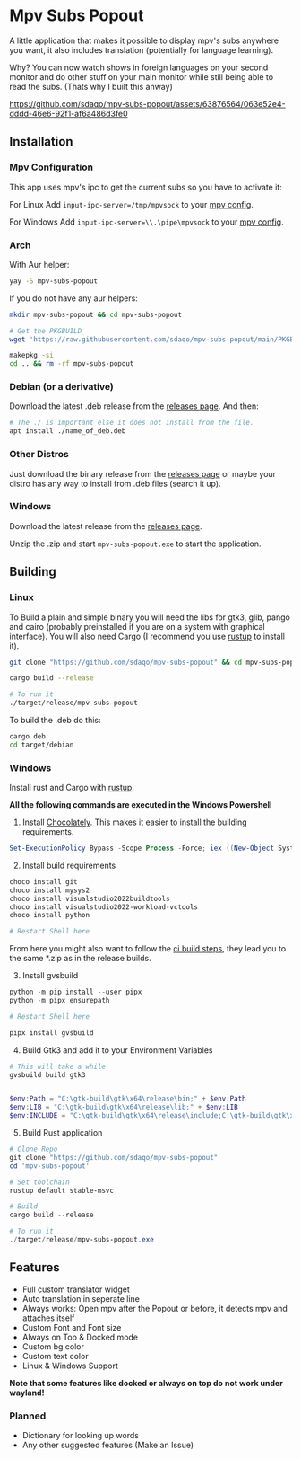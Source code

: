 # Mpv Subs Popout 
A little application that makes it possible to display mpv's subs anywhere you want, it also includes translation (potentially for language learning).

Why? You can now watch shows in foreign languages on your second monitor and do other stuff on your main monitor while still being able to read the subs. (Thats why I built this anway)



https://github.com/sdaqo/mpv-subs-popout/assets/63876564/063e52e4-dddd-46e6-92f1-af6a486d3fe0


## Installation

### Mpv Configuration
This app uses mpv's ipc to get the current subs so you have to activate it:

For Linux Add `input-ipc-server=/tmp/mpvsock` to your [mpv config](https://mpv.io/manual/stable/#files-~/-config/mpv).

For Windows Add `input-ipc-server=\\.\pipe\mpvsock` to your [mpv config](https://mpv.io/manual/stable/#files-on-windows). 



### Arch
With Aur helper:
```sh
yay -S mpv-subs-popout 
```
If you do not have any aur helpers:

```sh
mkdir mpv-subs-popout && cd mpv-subs-popout

# Get the PKGBUILD
wget 'https://raw.githubusercontent.com/sdaqo/mpv-subs-popout/main/PKGBUILD'

makepkg -si
cd .. && rm -rf mpv-subs-popout
```

### Debian (or a derivative)
Download the latest .deb release from the [releases page](https://github.com/sdaqo/mpv-subs-popout/releases/latest). And then:

```sh
# The ./ is important else it does not install from the file.
apt install ./name_of_deb.deb
```

### Other Distros
Just download the binary release from the [releases page](https://github.com/sdaqo/mpv-subs-popout/releases/latest) or maybe your distro has any way to install from .deb files (search it up).

### Windows
Download the latest release from the [releases page](https://github.com/sdaqo/mpv-subs-popout/releases/latest).

Unzip the .zip and start `mpv-subs-popout.exe` to start the application. 


## Building

### Linux
To Build a plain and simple binary you will need the libs for gtk3, glib, pango and cairo (probably preinstalled if you are on a system with graphical interface). You will also need Cargo (I recommend you use [rustup](https://rustup.rs/) to install it).
```sh
git clone "https://github.com/sdaqo/mpv-subs-popout" && cd mpv-subs-popout

cargo build --release

# To run it
./target/release/mpv-subs-popout
```
To build the .deb do this:
```sh
cargo deb
cd target/debian
```

### Windows
Install rust and Cargo with [rustup](https://rustup.rs/).

**All the following commands are executed in the Windows Powershell**

1. Install [Chocolately](https://chocolatey.org/). This makes it easier to install the building requirements.
```powershell
Set-ExecutionPolicy Bypass -Scope Process -Force; iex ((New-Object System.Net.WebClient).DownloadString('https://community.chocolatey.org/install.ps1'))
```

2. Install build requirements
```powershell
choco install git
choco install mysys2
choco install visualstudio2022buildtools
choco install visualstudio2022-workload-vctools
choco install python

# Restart Shell here
``` 

From here you might also want to follow the [ci build steps](https://github.com/sdaqo/mpv-subs-popout/blob/c98c1702a798a7a92464e04784d60b1e24f77008/.github/workflows/rust.yml#L10), they lead you to the same *.zip as in the release builds.

3. Install gvsbuild
```powershell
python -m pip install --user pipx
python -m pipx ensurepath

# Restart Shell here

pipx install gvsbuild
```

4. Build Gtk3 and add it to your Environment Variables
```powershell
# This will take a while
gvsbuild build gtk3


$env:Path = "C:\gtk-build\gtk\x64\release\bin;" + $env:Path
$env:LIB = "C:\gtk-build\gtk\x64\release\lib;" + $env:LIB
$env:INCLUDE = "C:\gtk-build\gtk\x64\release\include;C:\gtk-build\gtk\x64\release\include\cairo;C:\gtk-build\gtk\x64\release\include\glib-2.0;C:\gtk-build\gtk\x64\release\include\gobject-introspection-1.0;C:\gtk-build\gtk\x64\release\lib\glib-2.0\include;" + $env:INCLUDE
```

5. Build Rust application
```powershell
# Clone Repo
git clone "https://github.com/sdaqo/mpv-subs-popout"
cd 'mpv-subs-popout'

# Set toolchain
rustup default stable-msvc

# Build
cargo build --release

# To run it
./target/release/mpv-subs-popout.exe
```

## Features
- Full custom translator widget
- Auto translation in seperate line
- Always works: Open mpv after the Popout or before, it detects mpv and attaches itself
- Custom Font and Font size
- Always on Top & Docked mode
- Custom bg color
- Custom text color
- Linux & Windows Support

**Note that some features like docked or always on top do not work under wayland!**

### Planned
- Dictionary for looking up words
- Any other suggested features (Make an Issue)
